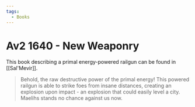 ```yaml
---
tags:
  - Books
---
```


# Av2 1640 - New Weaponry

This book describing a primal energy-powered railgun can be found in [[Sal'Mevir]].

> Behold, the raw destructive power of the primal energy! This powered railgun is able to strike foes from insane distances, creating an explosion upon impact - an explosion that could easily level a city. Maelihs stands no chance against us now.
